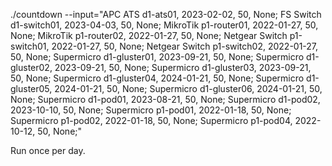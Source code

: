 
./countdown --input="APC ATS d1-ats01, 2023-02-02, 50, None; FS Switch d1-switch01, 2023-04-03, 50, None; MikroTik p1-router01, 2022-01-27, 50, None; MikroTik p1-router02, 2022-01-27, 50, None; Netgear Switch p1-switch01, 2022-01-27, 50, None; Netgear Switch p1-switch02, 2022-01-27, 50, None; Supermicro d1-gluster01, 2023-09-21, 50, None; Supermicro d1-gluster02, 2023-09-21, 50, None; Supermicro d1-gluster03, 2023-09-21, 50, None; Supermicro d1-gluster04, 2024-01-21, 50, None; Supermicro d1-gluster05, 2024-01-21, 50, None; Supermicro d1-gluster06, 2024-01-21, 50, None; Supermicro d1-pod01, 2023-08-21, 50, None; Supermicro d1-pod02, 2023-10-10, 50, None; Supermicro p1-pod01, 2022-01-18, 50, None; Supermicro p1-pod02, 2022-01-18, 50, None; Supermicro p1-pod04, 2022-10-12, 50, None;"


Run once per day.